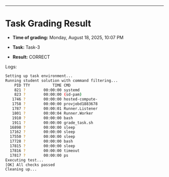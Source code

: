 
---
# Task Grading Result

- **Time of grading:** Monday, August 18, 2025, 10:07 PM

- **Task:** Task-3

- **Result:** CORRECT


Logs:
```bash
Setting up task environment...
Running student solution with command filtering...
    PID TTY          TIME CMD
    821 ?        00:00:00 systemd
    823 ?        00:00:00 (sd-pam)
   1746 ?        00:00:00 hosted-compute-
   1758 ?        00:00:00 provjobd1883678
   1787 ?        00:00:01 Runner.Listener
   1801 ?        00:00:04 Runner.Worker
   1910 ?        00:00:00 bash
   1911 ?        00:00:00 grade_task.sh
  16898 ?        00:00:00 sleep
  17162 ?        00:00:00 sleep
  17550 ?        00:00:00 sleep
  17728 ?        00:00:00 bash
  17815 ?        00:00:00 sleep
  17816 ?        00:00:00 timeout
  17817 ?        00:00:00 ps
Executing test...
[OK] All checks passed
Cleaning up...
```
